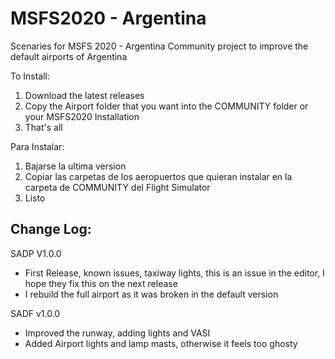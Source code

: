 # MSFS2020 - Argentina
Scenaries for MSFS 2020 - Argentina
Community project to improve the default airports of Argentina

To Install:
1) Download the latest releases
2) Copy the Airport folder that you want into the COMMUNITY folder or your MSFS2020 Installation
3) That's all

Para Instalar:
1) Bajarse la ultima version
2) Copiar las carpetas de los aeropuertos que quieran instalar en la carpeta de COMMUNITY del Flight Simulator
3) Listo

Change Log:
-------------------------------------------------------------------------------------------------------------------------

SADP V1.0.0
- First Release, known issues, taxiway lights, this is an issue in the editor, I hope they fix this on the next release
- I rebuild the full airport as it was broken in the default version

SADF v1.0.0
- Improved the runway, adding lights and VASI
- Added Airport lights and lamp masts, otherwise it feels too ghosty
